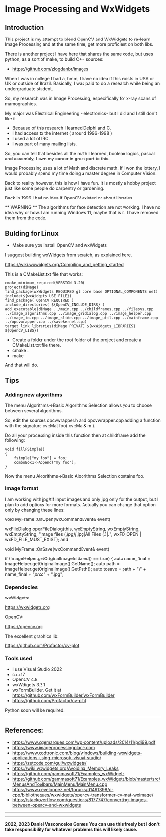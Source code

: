 # Image Processing and WxWidgets

## Introduction

This project is my attempt to blend OpenCV and WxWidgets to re-learn Image Processing and at the same time, get more proficient on both libs.

There is another project I have here that shares the same code, but uses python, as a sort of make,  to build C++ sources: 

- https://github.com/zlogdanbr/images

When I was in college I had a, hmm, I have no idea if this exists in USA or UK or outside of Brazil.
Basically, I was paid to do a research while being an undergraduate student.

So, my research was in Image Processing, especifically for x-ray scans of mamographies.

My major was Electrical Engineering - electronics- but I did and I still don't like it.

- Because of this research I learned Delphi and C.
- I had access to the internet ( around 1996-1998 )
- I used a lot of IRC.
- I was part of many mailing lists.

So, you can tell that besides all the math I learned, boolean logics, pascal and assembly, I own my career in great part to this. 

Image Processing uses a lot of Math and discrete math. 
If I won the lottery, I would probably spend my time doing a master degree in Computer Vision.

Back to reality however, this is how I have fun. It is mostly a hobby project just like some people do carpentry or gardening.

Back in 1996 I had no idea if OpenCV existed or about libraries.

** WARNING **
The algorithms for face detection are not working. I have no idea why or how.
I am running Windows 11, maybe that is it. I have removed them from the code.

## Bulding for Linux


- Make sure you install OpenCV and wxWidgets

I suggest building wxWidgets from scratch, as explained here.

https://wiki.wxwidgets.org/Compiling_and_getting_started


This is a CMakeList.txt file that works:

    cmake_minimum_required(VERSION 3.20)
    project(diMage)
    find_package(wxWidgets REQUIRED gl core base OPTIONAL_COMPONENTS net)
    include(${wxWidgets_USE_FILE})
    find_package( OpenCV REQUIRED )
    include_directories( ${OpenCV_INCLUDE_DIRS} )
    add_executable(diMage ../main.cpp ../childframes.cpp ../filesys.cpp ../image_algorithms.cpp ../image_gridialog.cpp ../image_helper.cpp ../image_io.cpp ../image_slide.cpp ../image_util.cpp ../mainframe.cpp ../opcvwrapper.cpp ../savekernel.cpp)
    target_link_libraries(diMage PRIVATE ${wxWidgets_LIBRARIES} ${OpenCV_LIBS})

- Create a folder under the root folder of the project and create a CMakeList.txt file there.
- cmake .
- make

And that will do.


## Tips

### Adding new algorithms

The menu Algorithms->Basic Algorithms Selection allows you to choose between several algorithms.

So, edit the sources opcvwrapper.h and opcvwrapper.cpp adding a function with the signature cv::Mat foo( cv::Mat& m ).

Do all your processing inside this function then at childframe add the following:

    void fillFSimple()
    {
        fsimple["my foo"] = foo;
        comboBox1->Append("my foo");
    }
	

Now the menu Algorithms->Basic Algorithms Selection contains foo.



### Image format

I am working with jpg/tif input images and only jpg only for the output, but I plan to add options for more formats. 
Actually you can change that option only by changing these lines:

void MyFrame::OnOpen(wxCommandEvent& event)

   wxFileDialog openFileDialog(this,
       wxEmptyString,
       wxEmptyString,
       wxEmptyString,
       "Image files (*.jpg)|*.jpg|All Files (*.*)|*.*",
       wxFD_OPEN | wxFD_FILE_MUST_EXIST);
 and 

void MyFrame::OnSave(wxCommandEvent& event)

   if (ImageHelper.getOriginalImageInitiated() == true)
   {
       auto name_final = ImageHelper.getOriginalImage().GetName();
       auto path = ImageHelper.getOriginalImage().GetPath();
       auto tosave = path + "\\" + name_final + "_proc_" + ".jpg";


### Dependecies


wxWidgets:

https://wxwidgets.org


OpenCV:

https://opencv.org

The excellent graphics lib:

https://github.com/Profactor/cv-plot

### Tools used

- I use Visual Studio 2022
- c++17
- OpenCV 4.8
- wxWdigets 3.2.1
- wxFormBuilder. Get it at  https://github.com/wxFormBuilder/wxFormBuilder
- https://github.com/Profactor/cv-plot


Python soon will be required.

-------------------------------------------------------------------------------------------------
## References:

- https://www.ogemarques.com/wp-content/uploads/2014/11/pdi99.pdf
- https://www.imageprocessingplace.com
- https://www.codtronic.com/blog/windows/building-wxwidgets-applications-using-microsoft-visual-studio/
- https://zetcode.com/gui/wxwidgets/
- https://wiki.wxwidgets.org/Avoiding_Memory_Leaks
- https://github.com/gammasoft71/Examples_wxWidgets
- https://github.com/gammasoft71/Examples_wxWidgets/blob/master/src/MenusAndToolbars/MainMenu/MainMenu.cpp
- https://www.developpez.net/forums/d1491398/c-cpp/bibliotheques/wxwidgets/opencv-transformer-cv-mat-wximage/
- https://stackoverflow.com/questions/8177747/converting-images-between-opencv-and-wxwidgets

-----------------------------------------------------------------------------------------------
_________________________________________________
**2022, 2023 Daniel Vasconcelos Gomes**
**You can use this freely but I don't take responsibility for whatever problems this will likely cause.**